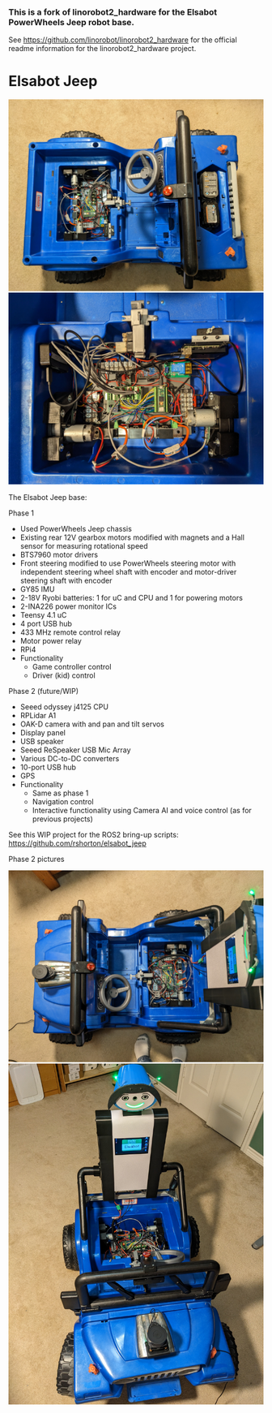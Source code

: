 ### This is a fork of linorobot2_hardware for the Elsabot PowerWheels Jeep robot base.

See https://github.com/linorobot/linorobot2_hardware for the official readme information for the linorobot2_hardware project.


# Elsabot Jeep

![Elsabot Jeep](docs/jeep_wip1.jpg)
![Elsabot Jeep](docs/jeep_wip2.jpg)


The Elsabot Jeep base:

Phase 1
* Used PowerWheels Jeep chassis
* Existing rear 12V gearbox motors modified with magnets and a Hall sensor for measuring rotational speed
* BTS7960 motor drivers
* Front steering modified to use PowerWheels steering motor with independent steering wheel shaft with encoder and motor-driver steering shaft with encoder
* GY85 IMU
* 2-18V Ryobi batteries: 1 for uC and CPU and 1 for powering motors
* 2-INA226 power monitor ICs
* Teensy 4.1 uC
* 4 port USB hub
* 433 MHz remote control relay
* Motor power relay
* RPi4
* Functionality
  * Game controller control
  * Driver (kid) control

Phase 2 (future/WIP)
* Seeed odyssey j4125 CPU
* RPLidar A1
* OAK-D camera with and pan and tilt servos
* Display panel
* USB speaker
* Seeed ReSpeaker USB Mic Array
* Various DC-to-DC converters
* 10-port USB hub
* GPS
* Functionality
  * Same as phase 1
  * Navigation control
  * Interactive functionality using Camera AI and voice control (as for previous projects)

See this WIP project for the ROS2 bring-up scripts:
https://github.com/rshorton/elsabot_jeep

Phase 2 pictures

![Elsabot Jeep](docs/jeep_phase2_pic1.jpg)
![Elsabot Jeep](docs/jeep_phase2_pic2.jpg)



